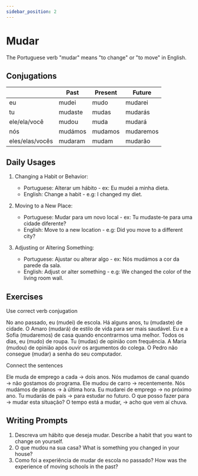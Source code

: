 ```yaml
---
sidebar_position: 2
---
```


# Mudar

The Portuguese verb "mudar" means "to change" or "to move" in English.

## Conjugations

|                 | Past    | Present | Future    |
| --------------- | ------- | ------- | --------- |
| eu              | mudei   | mudo    | mudarei   |
| tu              | mudaste | mudas   | mudarás   |
| ele/ela/você    | mudou   | muda    | mudará    |
| nós             | mudámos | mudamos | mudaremos |
| eles/elas/vocês | mudaram | mudam   | mudarão   |

## Daily Usages

1. Changing a Habit or Behavior:

   - Portuguese: Alterar um hábito - ex: Eu mudei a minha dieta.
   - English: Change a habit - e.g: I changed my diet.

2. Moving to a New Place:

   - Portuguese: Mudar para um novo local - ex: Tu mudaste-te para uma cidade diferente?
   - English: Move to a new location - e.g: Did you move to a different city?

3. Adjusting or Altering Something:

   - Portuguese: Ajustar ou alterar algo - ex: Nós mudámos a cor da parede da sala.
   - English: Adjust or alter something - e.g: We changed the color of the living room wall.

## Exercises

Use correct verb conjugation

No ano passado, eu (mudei) de escola.
Há alguns anos, tu (mudaste) de cidade.
O Amaro (mudará) de estilo de vida para ser mais saudável.
Eu e a Sofia (mudaremos) de casa quando encontrarmos uma melhor.
Todos os dias, eu (mudo) de roupa.
Tu (mudas) de opinião com frequência.
A Maria (mudou) de opinião após ouvir os argumentos do colega.
O Pedro não consegue (mudar) a senha do seu computador.

Connect the sentences

Ele muda de emprego a cada -> dois anos.
Nós mudamos de canal quando -> não gostamos do programa.
Ele mudou de carro -> recentemente.
Nós mudámos de planos -> à última hora.
Eu mudarei de emprego -> no próximo ano.
Tu mudarás de país -> para estudar no futuro.
O que posso fazer para -> mudar esta situação?
O tempo está a mudar, -> acho que vem aí chuva.

## Writing Prompts

1. Descreva um hábito que deseja mudar. Describe a habit that you want to change on yourself.
2. O que mudou na sua casa? What is something you changed in your house?
3. Como foi a experiência de mudar de escola no passado? How was the experience of moving schools in the past?
